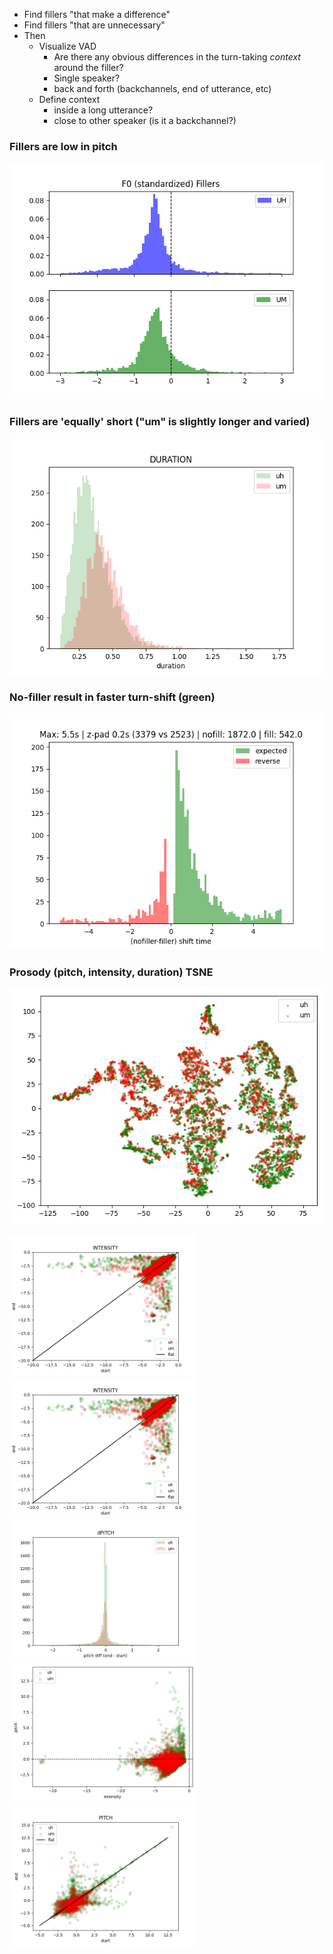 
* Find fillers "that make a difference"
* Find fillers "that are unnecessary"
* Then
    * Visualize VAD
        - Are there any obvious differences in the turn-taking *context* around the filler?
        - Single speaker?
        - back and forth (backchannels, end of utterance, etc)
    * Define context
        - inside a long utterance?
        - close to other speaker (is it a backchannel?)

### Fillers are low in pitch
![](f0_standardize_filler.png)

### Fillers are 'equally' short ("um" is slightly longer and varied)
![](prosody_duration_hist.png)

### No-filler result in faster turn-shift (green)
![](time_to_shift_difference_hist.png)

### Prosody (pitch, intensity, duration) TSNE
![](tsne_prosody.png)

<div>
    <img width="300px" src="prosody_intensity_start_end.png" />
    <img width="300px" src="prosody_intensity_start_end.png" />
    <img width="300px" src="prosody_pitch_diff_hist.png" />
    <img width="300px" src="prosody_pitch_intens.png" />
    <img width="300px" src="prosody_pitch_start_end.png" />
</div>
